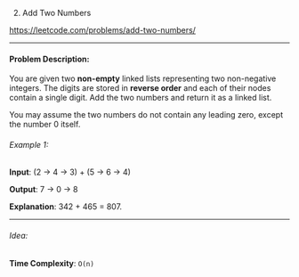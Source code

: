 2. Add Two Numbers

https://leetcode.com/problems/add-two-numbers/

---

#### Problem Description:

You are given two **non-empty** linked lists representing two non-negative integers. The digits are stored in **reverse order** and each of their nodes contain a single digit. Add the two numbers and return it as a linked list.

You may assume the two numbers do not contain any leading zero, except the number 0 itself.

###### Example 1:

**Input**: (2 -> 4 -> 3) + (5 -> 6 -> 4)

**Output**: 7 -> 0 -> 8

**Explanation**: 342 + 465 = 807.

---

###### Idea:

**Time Complexity**: `O(n)`
